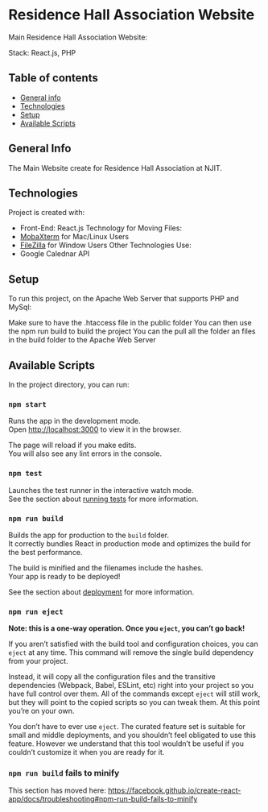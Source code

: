 # Residence Hall Association Website

Main Residence Hall Association Website:

Stack: React.js, PHP
## Table of contents
* [General info](#general-info)
* [Technologies](#technologies)
* [Setup](#setup)
* [Available Scripts](#available-scripts)

## General Info

The Main Website create for Residence Hall Association at NJIT.

## Technologies
Project is created with:
* Front-End: React.js
Technology for Moving Files:
* [MobaXterm](https://mobaxterm.mobatek.net/) for Mac/Linux Users
* [FileZilla](https://filezilla-project.org/) for Window Users
Other Technologies Use:
* Google Calednar API

## Setup
To run this project, on the Apache Web Server that supports PHP and MySql:

Make sure to have the .htaccess file in the public folder
You can then use the npm run build to build the project
You can the pull all the folder an files in the build folder to the Apache Web Server


## Available Scripts

In the project directory, you can run:

### `npm start`

Runs the app in the development mode.<br />
Open [http://localhost:3000](http://localhost:3000) to view it in the browser.

The page will reload if you make edits.<br />
You will also see any lint errors in the console.

### `npm test`

Launches the test runner in the interactive watch mode.<br />
See the section about [running tests](https://facebook.github.io/create-react-app/docs/running-tests) for more information.

### `npm run build`

Builds the app for production to the `build` folder.<br />
It correctly bundles React in production mode and optimizes the build for the best performance.

The build is minified and the filenames include the hashes.<br />
Your app is ready to be deployed!

See the section about [deployment](https://facebook.github.io/create-react-app/docs/deployment) for more information.

### `npm run eject`

**Note: this is a one-way operation. Once you `eject`, you can’t go back!**

If you aren’t satisfied with the build tool and configuration choices, you can `eject` at any time. This command will remove the single build dependency from your project.

Instead, it will copy all the configuration files and the transitive dependencies (Webpack, Babel, ESLint, etc) right into your project so you have full control over them. All of the commands except `eject` will still work, but they will point to the copied scripts so you can tweak them. At this point you’re on your own.

You don’t have to ever use `eject`. The curated feature set is suitable for small and middle deployments, and you shouldn’t feel obligated to use this feature. However we understand that this tool wouldn’t be useful if you couldn’t customize it when you are ready for it.

### `npm run build` fails to minify

This section has moved here: https://facebook.github.io/create-react-app/docs/troubleshooting#npm-run-build-fails-to-minify
